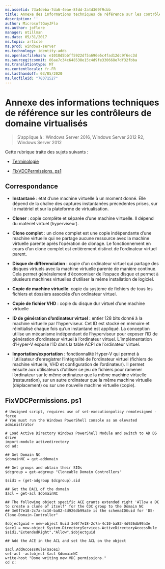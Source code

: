 ```yaml
---
ms.assetid: 73a4deba-7da6-4eae-8fdd-2a4d369f9cbb
title: Annexe des informations techniques de référence sur les contrôleurs de domaine virtualisés
description: ''
author: MicrosoftGuyJFlo
ms.author: joflore
manager: mtillman
ms.date: 05/31/2017
ms.topic: article
ms.prod: windows-server
ms.technology: identity-adds
ms.openlocfilehash: e1018d5bbff5922df5a696e5c4fad12dc9f6ec3d
ms.sourcegitcommit: 06ae7c34c648538e15c4d9fe330668e7df32fbba
ms.translationtype: MT
ms.contentlocale: fr-FR
ms.lasthandoff: 03/05/2020
ms.locfileid: "78371527"
---
```

# <a name="virtualized-domain-controller-technical-reference-appendix"></a>Annexe des informations techniques de référence sur les contrôleurs de domaine virtualisés

>S’applique à : Windows Server 2016, Windows Server 2012 R2, Windows Server 2012

Cette rubrique traite des sujets suivants :  
  
-   [Terminologie](../../../ad-ds/reference/virtual-dc/../../../ad-ds/reference/virtual-dc/Virtualized-Domain-Controller-Technical-Reference-Appendix.md#BKMK_Terms)  
  
-   [FixVDCPermissions. ps1](../../../ad-ds/reference/virtual-dc/../../../ad-ds/reference/virtual-dc/Virtualized-Domain-Controller-Technical-Reference-Appendix.md#BKMK_FixPDCPerms)  
  
## <a name="BKMK_Terms"></a>Correspondance  
  
-   **Instantané** : état d’une machine virtuelle à un moment donné. Elle dépend de la chaîne des captures instantanées précédentes prises, sur le matériel et sur la plateforme de virtualisation.  
  
-   **Cloner** : copie complète et séparée d’une machine virtuelle. Il dépend du matériel virtuel (hyperviseur).  
  
-   **Clone complet** : un clone complet est une copie indépendante d’une machine virtuelle qui ne partage aucune ressource avec la machine virtuelle parente après l’opération de clonage. Le fonctionnement en cours d’un clone complet est entièrement distinct de l’ordinateur virtuel parent.  
  
-   **Disque de différenciation** : copie d’un ordinateur virtuel qui partage des disques virtuels avec la machine virtuelle parente de manière continue. Cela permet généralement d’économiser de l’espace disque et permet à plusieurs machines virtuelles d’utiliser la même installation de logiciel.  
  
-   **Copie de machine virtuelle**: copie du système de fichiers de tous les fichiers et dossiers associés d’un ordinateur virtuel.  
  
-   **Copie de fichier VHD** : copie du disque dur virtuel d’une machine virtuelle  
  
-   **ID de génération d’ordinateur virtuel** : entier 128 bits donné à la machine virtuelle par l’hyperviseur. Cet ID est stocké en mémoire et réinitialisé chaque fois qu’un instantané est appliqué. La conception utilise un mécanisme indépendant de l’hyperviseur pour exposer l’ID de génération d’ordinateur virtuel à l’ordinateur virtuel. L’implémentation d’Hyper-V expose l’ID dans la table ACPI de l’ordinateur virtuel.  
  
-   **Importation/exportation** : fonctionnalité Hyper-V qui permet à l’utilisateur d’enregistrer l’intégralité de l’ordinateur virtuel (fichiers de machine virtuelle, VHD et configuration de l’ordinateur). Il permet ensuite aux utilisateurs d’utiliser ce jeu de fichiers pour ramener l’ordinateur sur le même ordinateur que la même machine virtuelle (restauration), sur un autre ordinateur que la même machine virtuelle (déplacement) ou sur une nouvelle machine virtuelle (copie).  
  
## <a name="BKMK_FixPDCPerms"></a>FixVDCPermissions. ps1  
  
```  
# Unsigned script, requires use of set-executionpolicy remotesigned -force  
# You must run the Windows PowerShell console as an elevated administrator  
  
# Load Active Directory Windows PowerShell Module and switch to AD DS drive  
import-module activedirectory  
cd ad:  
  
## Get Domain NC  
$domainNC = get-addomain  
  
## Get groups and obtain their SIDs   
$dcgroup = get-adgroup "Cloneable Domain Controllers"  
  
$sid1 = (get-adgroup $dcgroup).sid  
  
## Get the DACL of the domain  
$acl = get-acl $domainNC  
  
## The following object specific ACE grants extended right 'Allow a DC to create a clone of itself' for the CDC group to the Domain NC  
## 3e0f7e18-2c7a-4c10-ba82-4d926db99a3e is the schemaIDGuid for 'DS-Clone-Domain-Controller"  
  
$objectguid = new-object Guid 3e0f7e18-2c7a-4c10-ba82-4d926db99a3e  
$ace1 = new-object System.DirectoryServices.ActiveDirectoryAccessRule $sid1,"ExtendedRight","Allow",$objectguid  
  
## Add the ACE in the ACL and set the ACL on the object   
  
$acl.AddAccessRule($ace1)  
set-acl -aclobject $acl $domainNC  
write-host "Done writing new VDC permissions."  
cd c:   
```  
  


